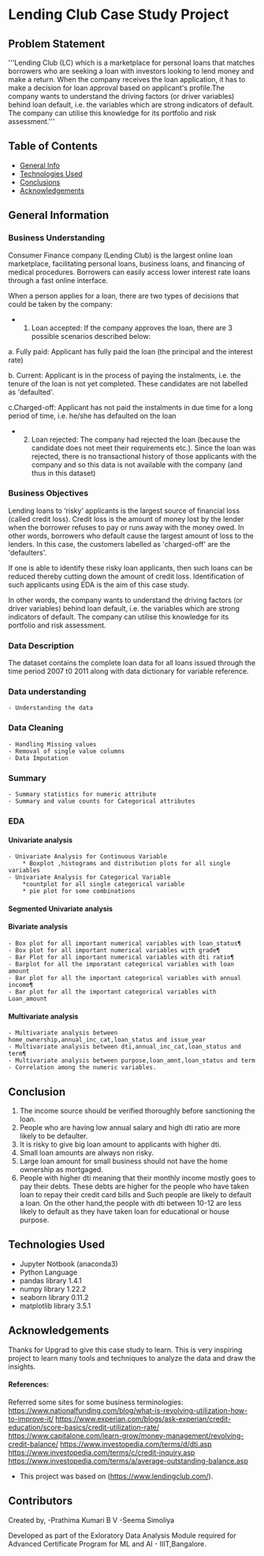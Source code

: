 # Lending Club Case Study Project

## Problem Statement
'''Lending Club (LC) which is a marketplace for personal loans that matches borrowers who are seeking a loan with investors looking to lend money and make a return. When the company receives the loan application, it has to make a decision for loan approval based on applicant's profile.The company wants to understand the driving factors (or driver variables) behind loan default, i.e. the variables which are strong indicators of default. The company can utilise this knowledge for its portfolio and risk assessment.'''

## Table of Contents

* [General Info](#general-information)
* [Technologies Used](#technologies-used)
* [Conclusions](#conclusions)
* [Acknowledgements](#acknowledgements)

## General Information

###  Business Understanding

Consumer Finance company (Lending Club) is the largest online loan marketplace, facilitating personal loans, business loans, and financing of medical procedures. Borrowers can easily access lower interest rate loans through a fast online interface.

When a person applies for a loan, there are two types of decisions that could be taken by the company:

* 1. Loan accepted: If the company approves the loan, there are 3 possible scenarios described below:

a. Fully paid: Applicant has fully paid the loan (the principal and the interest rate)

b. Current: Applicant is in the process of paying the instalments, i.e. the tenure of the loan is not yet completed. These
candidates are not labelled as 'defaulted'.

c.Charged-off: Applicant has not paid the instalments in due time for a long period of time, i.e. he/she has defaulted on the loan

* 2. Loan rejected: The company had rejected the loan (because the candidate does not meet their requirements etc.). Since the loan was rejected, there is no transactional history of those applicants with the company and so this data is not available with the company (and thus in this dataset)

### Business Objectives

Lending loans to ‘risky’ applicants is the largest source of financial loss (called credit loss). Credit loss is the amount of money lost by the lender when the borrower refuses to pay or runs away with the money owed. In other words, borrowers who default cause the largest amount of loss to the lenders. In this case, the customers labelled as 'charged-off' are the 'defaulters'.

If one is able to identify these risky loan applicants, then such loans can be reduced thereby cutting down the amount of credit loss. Identification of such applicants using EDA is the aim of this case study.

In other words, the company wants to understand the driving factors (or driver variables) behind loan default, i.e. the variables which are strong indicators of default. The company can utilise this knowledge for its portfolio and risk assessment.

###  Data Description

The dataset contains the complete loan data for all loans issued through the time period 2007 t0 2011 along with data dictionary for variable reference.


###  Data understanding
    - Understanding the data
###  Data Cleaning

    - Handling Missing values
    - Removal of single value columns
    - Data Imputation

###  Summary
    - Summary statistics for numeric attribute
    - Summary and value counts for Categorical attributes
### EDA 

#### Univariate analysis
    - Univariate Analysis for Continuous Variable
        * Boxplot ,histograms and distribution plots for all single variables
    - Univariate Analysis for Categorical Variable
        *countplot for all single categorical variable
        * pie plot for some combinations
#### Segmented Univariate analysis
#### Bivariate analysis
    - Box plot for all important numerical variables with loan_status¶
    - Box plot for all important numerical variables with grade¶
    - Bar Plot for all important numerical variables with dti ratio¶
    - Barplot for all the imporatant categorical variables with loan amount
    - Bar plot for all the important categorical variables with annual income¶
    - Bar plot for all the important categorical variables with Loan_amount
#### Multivariate analysis
    - Multivariate analysis between home_ownership,annual_inc_cat,loan_status and issue_year
    - Multivariate analysis between dti,annual_inc_cat,loan_status and term¶
    - Multivariate analysis between purpose,loan_amnt,loan_status and term
    - Correlation among the numeric variables.
 
## Conclusion

1. The income source should be verified thoroughly before sanctioning the loan.
2. People who are having low annual salary and high dti ratio are more likely to be defaulter.
3. It is risky to give big loan amount to applicants with higher dti.
4. Small loan amounts are always non risky.
5. Large loan amount for small business should not have the home ownership as mortgaged.
6. People with higher dti meaning that their monthly income mostly goes to pay their debts. These debts are higher for the people who have taken loan to repay their credit card bills and Such people are likely to default a loan. On the other hand,the people with dti between 10-12 are less likely to default as they have taken loan for educational or house purpose.

## Technologies Used
- Jupyter Notbook (anaconda3)
- Python Language
- pandas library 1.4.1
- numpy library 1.22.2
- seaborn library 0.11.2
- matplotlib library 3.5.1


## Acknowledgements

Thanks for Upgrad to give this case study to learn. This is very inspiring project to learn many tools and techniques to analyze the data and draw the insights.

#### References: 

Referred some sites for some business terminologies:
https://www.nationalfunding.com/blog/what-is-revolving-utilization-how-to-improve-it/
https://www.experian.com/blogs/ask-experian/credit-education/score-basics/credit-utilization-rate/
https://www.capitalone.com/learn-grow/money-management/revolving-credit-balance/
https://www.investopedia.com/terms/d/dti.asp
https://www.investopedia.com/terms/c/credit-inquiry.asp
https://www.investopedia.com/terms/a/average-outstanding-balance.asp

- This project was based on (https://www.lendingclub.com/).

## Contributors

Created by,
  -Prathima Kumari B V
  -Seema Simoliya

Developed as part of the Exloratory Data Analysis Module required for Advanced Certificate Program for ML and AI - IIIT,Bangalore.
